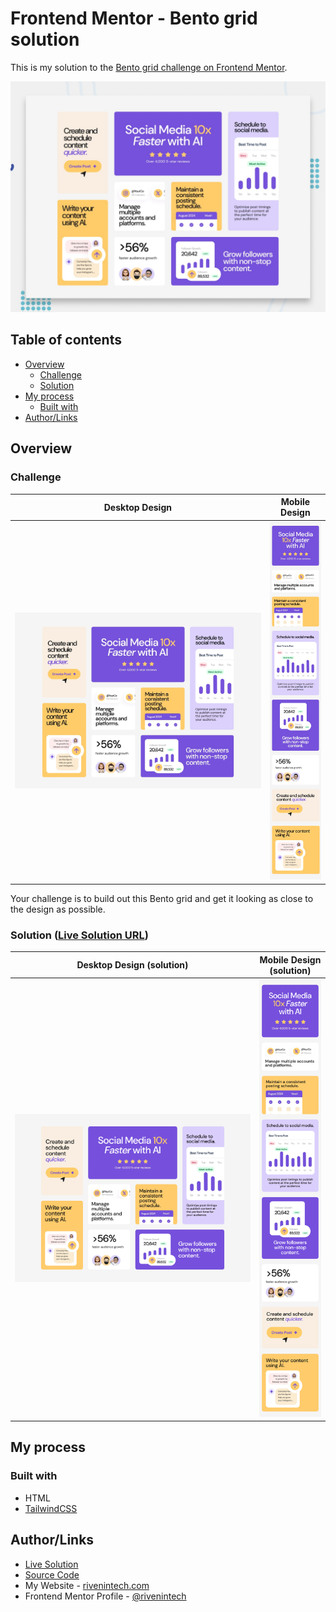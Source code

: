 # Frontend Mentor - Bento grid solution

This is my solution to the [Bento grid challenge on Frontend Mentor](https://www.frontendmentor.io/challenges/bento-grid-RMydElrlOj).

![Design preview for the Bento grid](./assets/design/preview.jpg)

## Table of contents

- [Overview](#overview)
  - [Challenge](#challenge)
  - [Solution](#solution-live-solution-url)
- [My process](#my-process)
  - [Built with](#built-with)
- [Author/Links](#authorlinks)

## Overview

### Challenge

| Desktop Design | Mobile Design |
| --- | --- |
| ![desktop design](./assets/design/desktop-design.jpg) | ![mobile design](./assets/design/mobile-design.jpg) |

Your challenge is to build out this Bento grid and get it looking as close to the design as possible.

### Solution ([Live Solution URL](https://frontend-mentor.rivenintech.com/bento-grid/))

| Desktop Design (solution) | Mobile Design (solution) |
| --- | --- |
| ![desktop design](./assets/design/desktop-solution.png) | ![mobile design](./assets/design/mobile-solution.png) |

## My process

### Built with

- HTML
- [TailwindCSS](https://tailwindcss.com/)

## Author/Links

- [Live Solution](https://frontend-mentor.rivenintech.com/bento-grid/)
- [Source Code](https://github.com/rivenintech/frontend-mentor-solutions/tree/main/bento-grid/)
- My Website - [rivenintech.com](https://rivenintech.com)
- Frontend Mentor Profile - [@rivenintech](https://www.frontendmentor.io/profile/rivenintech)
